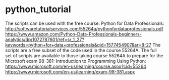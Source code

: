 # python_tutorial
The scripts can be used with the free course:  Python for Data Professionals:
http://softwaretutorialservices.com/55264a/pythonfordataprofessionals.pdf
https://www.amazon.com/Python-Data-Professionals-beginners-analytics/dp/1072787601/ref=sr_1_27?keywords=python+for+data+professionals&qid=1577454907&sr=8-27
The scripts are a free subset of the code used in the course 55264A.  The full set of scripts are available to those taking course 55264A to prepare for the Microsoft exam 98-381: Introduction to Programming Using Python:
https://www.microsoft.com/en-us/learning/course.aspx?cid=55264
https://www.microsoft.com/en-us/learning/exam-98-381.aspx
